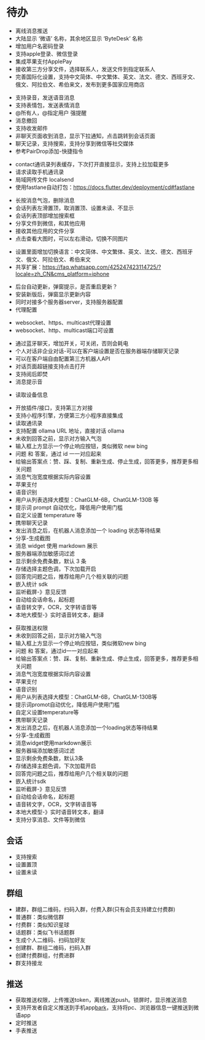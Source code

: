 <!--
 * @Author: jackning 270580156@qq.com
 * @Date: 2024-08-15 12:21:43
 * @LastEditors: jackning 270580156@qq.com
 * @LastEditTime: 2024-11-30 21:22:02
 * @Description: bytedesk.com https://github.com/Bytedesk/bytedesk
 *   Please be aware of the BSL license restrictions before installing Bytedesk IM –
 *  selling, reselling, or hosting Bytedesk IM as a service is a breach of the terms and automatically terminates your rights under the license.
 * 仅支持企业内部员工自用，严禁私自用于销售、二次销售或者部署SaaS方式销售
 * Business Source License 1.1: https://github.com/Bytedesk/bytedesk/blob/main/LICENSE
 * contact: 270580156@qq.com
 * 联系：270580156@qq.com
 * Copyright (c) 2024 by bytedesk.com, All Rights Reserved.
-->
# 待办

- 离线消息推送
- 大陆显示 ‘微语’ 名称，其余地区显示 ‘ByteDesk’ 名称
- 增加用户名密码登录
- 支持apple登录、微信登录
- 集成苹果支付ApplePay
- 接收第三方分享文件，选择联系人，发送文件到指定联系人
- 完善国际化设置，支持中文简体、中文繁体、英文、法文、德文、西班牙文、俄文、阿拉伯文、希伯来文，发布到更多国家应用商店
<!-- - 扫码登录 -->
- 支持录音，发送语音消息
- 支持表情包，发送表情消息
- @所有人，@指定用户 强提醒
- 消息撤回
- 支持收发邮件
- 非聊天页面收到消息，显示下拉通知，点击跳转到会话页面
- 聊天记录，支持搜索，支持分享到微信等社交媒体
- 参考PairDrop添加-快捷指令
<!-- - 频繁在连接中断，自动重连 -->
- contact通讯录列表缓存，下次打开直接显示，支持上拉加载更多
- 请求读取手机通讯录
- 局域网传文件 localsend
- 使用fastlane自动打包：<https://docs.flutter.dev/deployment/cd#fastlane>
<!-- - 完善遗漏翻译，完善通知消息气泡显示 -->
- 长按消息气泡，删除消息
- 会话列表左滑置顶，取消置顶、设置未读、不显示
- 会话列表顶部增加搜索框
- 分享文件到微信，和其他应用
- 接收其他应用的文件分享
- 点击查看大图时，可以左右滑动，切换不同图片
<!-- - 完善通讯录列表 -->
- 设置里面增加切换语言：中文简体、中文繁体、英文、法文、德文、西班牙文、俄文、阿拉伯文、希伯来文
- 共享扩展：https://faq.whatsapp.com/425247423114725/?locale=zh_CN&cms_platform=iphone
<!-- - 使用github actions自动打包 -->
<!-- - 支持android自动打包并上传apk到服务器 -->
<!-- - 支持iOS自动打包 -->
<!-- - 打包mobile h5版上传到服务器 -->
<!-- - 匿名登录 -->
<!-- - 国际化 -->
- 后台自动更新，弹窗提示，是否重启更新？
- 安装新版后，弹窗显示更新内容
- 同时对接多个服务器server，支持服务器配置
- 代理配置
<!-- - 管理员在客户端，可以操作服务器，如：重启 -->
- websocket、https、multicast代理设置
- websocket、http、multicast端口可设置
<!-- - 客服端接待访客会话 -->
- 通过蓝牙聊天，增加开关，可关闭，否则会耗电
- 个人对话非企业对话-可以在客户端设置是否在服务器端存储聊天记录
- 可以在客户端自由配置第三方机器人API
- 对话页面超链接支持点击打开
- 支持阅后即焚
- 消息提示音
<!-- - 迁移chatui.io聊天UI -->
- 读取设备信息
<!-- - 网络断开或长链接断开的情况，在home页面显示提示 -->
- 开放插件/接口，支持第三方对接
- 支持小程序引擎，方便第三方小程序直接集成
- 读取通讯录
- 支持配置 ollama URL 地址，直接对话 ollama
- 未收到回答之前，显示对方输入气泡
- 输入框上方显示一个停止响应按钮，类似微软 new bing
- 问题 和 答案，通过 id 一一对应起来
- 给输出答案点：赞、踩、复制、重新生成、停止生成，回答更多，推荐更多相关问题
- 消息气泡宽度根据实际内容设置
- 苹果支付
- 语音识别
- 用户从列表选择大模型：ChatGLM-6B，ChatGLM-130B 等
- 提示词 prompt 自动优化，降低用户使用门槛
- 自定义设置 temperature 等
- 携带聊天记录
- 发出消息之后，在机器人消息添加一个 loading 状态等待结果
- 分享-生成截图
- 消息 widget 使用 markdown 展示
- 服务器端添加敏感词过滤
- 显示剩余免费条数，默认 3 条
- 存储选择主题色调，下次加载开启
- 回答完问题之后，推荐给用户几个相关联的问题
- 嵌入统计 sdk
- 监听截屏-》意见反馈
- 自动给会话命名，起标题
- 语音转文字，OCR，文字转语音等
- 本地大模型-》实时语音转文本，翻译
<!--  -->
- 获取推送权限
- 未收到回答之前，显示对方输入气泡
- 输入框上方显示一个停止响应按钮，类似微软new bing
- 问题 和 答案，通过id一一对应起来
- 给输出答案点：赞、踩、复制、重新生成、停止生成，回答更多，推荐更多相关问题
- 消息气泡宽度根据实际内容设置
- 苹果支付
- 语音识别
- 用户从列表选择大模型：ChatGLM-6B，ChatGLM-130B等
- 提示词promot自动优化，降低用户使用门槛
- 自定义设置temperature等
- 携带聊天记录
- 发出消息之后，在机器人消息添加一个loading状态等待结果
- 分享-生成截图
- 消息widget使用markdown展示
- 服务器端添加敏感词过滤
- 显示剩余免费条数，默认3条
- 存储选择主题色调，下次加载开启
- 回答完问题之后，推荐给用户几个相关联的问题
- 嵌入统计sdk
- 监听截屏-》意见反馈
- 自动给会话命名，起标题
- 语音转文字，OCR，文字转语音等
- 本地大模型-》实时语音转文本，翻译
- 支持分享消息、文件等到微信

## 会话

- 支持搜索
- 设置置顶
- 设置未读

## 群组

- 建群，群组二维码，扫码入群，付费入群(只有会员支持建立付费群)
- 普通群：类似微信群
- 付费群：类似知识星球
- 话题群：类似飞书话题群
- 生成个人二维码、扫码加好友
- 创建群、群组二维码，扫码入群
- 创建付费群组，付费进群
- 群支持接龙

## 推送

- 获取推送权限，上传推送token，离线推送push。锁屏时，显示推送消息
- 支持开发者自定义推送到手机app[bark](https://github.com/Finb/Bark)，支持将pc、浏览器信息一键推送到微语app
- 定时推送
- 手表推送
